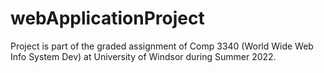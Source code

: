 # webApplicationProject
Project is part of the graded assignment of Comp 3340 (World Wide Web Info System Dev) at University of Windsor during Summer 2022. 
